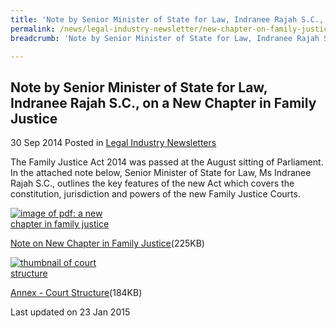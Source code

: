 ```yaml
---
title: 'Note by Senior Minister of State for Law, Indranee Rajah S.C., on a New Chapter in Family Justice'
permalink: /news/legal-industry-newsletter/new-chapter-on-family-justice/
breadcrumb: 'Note by Senior Minister of State for Law, Indranee Rajah S.C., on a New Chapter in Family Justice'

---
```



<style>
  .image {width: 200px;}
  .image img {max-width: 100%;}
</style>

Note by Senior Minister of State for Law, Indranee Rajah S.C., on a New Chapter in Family Justice
---

30 Sep 2014 Posted in [Legal Industry Newsletters](/news/legal-industry-newsletters/)

The Family Justice Act 2014 was passed at the August sitting of Parliament. In the attached note below, Senior Minister of State for Law, Ms Indranee Rajah S.C., outlines the key features of the new Act which covers the constitution, jurisdiction and powers of the new Family Justice Courts.

<div class="image">
  <a href="/files/FamilyJusticeNewsletter_Sep2014V2.pdf"><img src="/images/1422000541822.jpg" alt="image of pdf: a new chapter in family justice " title="image of pdf: new chapter in family judtice"></a>
</div>

<a href="/files/FamilyJusticeNewsletter_Sep2014V2.pdf">Note on New Chapter in Family Justice</a>(225KB)


<div class="image">
  <a href="/files/FamilyJusticeCourtStructureAnnex.pdf"><img src="/images/1412070109509(1).jpg" alt="thumbnail of court structure" title="thumbnail of court structure"></a>
</div>

<a href="/files/FamilyJusticeCourtStructureAnnex.pdf">Annex - Court Structure</a>(184KB)

<p class="right-side-updated">Last updated on 23 Jan 2015</p>
